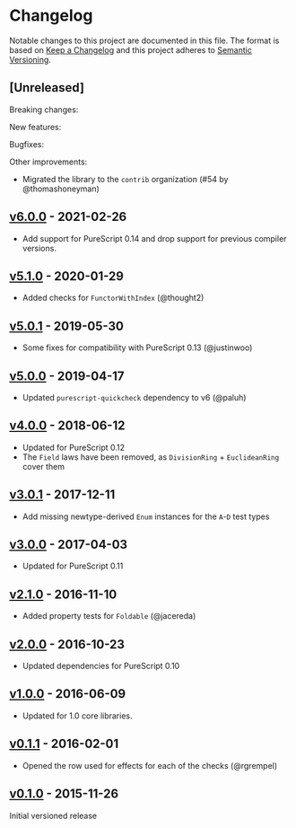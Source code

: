 # Changelog

Notable changes to this project are documented in this file. The format is based on [Keep a Changelog](https://keepachangelog.com/en/1.0.0/) and this project adheres to [Semantic Versioning](https://semver.org/spec/v2.0.0.html).

## [Unreleased]

Breaking changes:

New features:

Bugfixes:

Other improvements:
  - Migrated the library to the `contrib` organization (#54 by @thomashoneyman)

## [v6.0.0](https://github.com/purescript-contrib/purescript-quickcheck-laws/releases/tag/v6.0.0) - 2021-02-26

- Add support for PureScript 0.14 and drop support for previous compiler versions.

## [v5.1.0](https://github.com/purescript-contrib/purescript-quickcheck-laws/releases/tag/v5.1.0) - 2020-01-29

- Added checks for `FunctorWithIndex` (@thought2)

## [v5.0.1](https://github.com/purescript-contrib/purescript-quickcheck-laws/releases/tag/v5.0.1) - 2019-05-30

- Some fixes for compatibility with PureScript 0.13 (@justinwoo)

## [v5.0.0](https://github.com/purescript-contrib/purescript-quickcheck-laws/releases/tag/v5.0.0) - 2019-04-17

- Updated `purescript-quickcheck` dependency to v6 (@paluh)

## [v4.0.0](https://github.com/purescript-contrib/purescript-quickcheck-laws/releases/tag/v4.0.0) - 2018-06-12

- Updated for PureScript 0.12
- The `Field` laws have been removed, as `DivisionRing` + `EuclideanRing` cover them

## [v3.0.1](https://github.com/purescript-contrib/purescript-quickcheck-laws/releases/tag/v3.0.1) - 2017-12-11

- Add missing newtype-derived `Enum` instances for the `A`-`D` test types

## [v3.0.0](https://github.com/purescript-contrib/purescript-quickcheck-laws/releases/tag/v3.0.0) - 2017-04-03

- Updated for PureScript 0.11

## [v2.1.0](https://github.com/purescript-contrib/purescript-quickcheck-laws/releases/tag/v2.1.0) - 2016-11-10

- Added property tests for `Foldable` (@jacereda)

## [v2.0.0](https://github.com/purescript-contrib/purescript-quickcheck-laws/releases/tag/v2.0.0) - 2016-10-23

- Updated dependencies for PureScript 0.10

## [v1.0.0](https://github.com/purescript-contrib/purescript-quickcheck-laws/releases/tag/v1.0.0) - 2016-06-09

- Updated for 1.0 core libraries.

## [v0.1.1](https://github.com/purescript-contrib/purescript-quickcheck-laws/releases/tag/v0.1.1) - 2016-02-01

- Opened the row used for effects for each of the checks (@rgrempel)

## [v0.1.0](https://github.com/purescript-contrib/purescript-quickcheck-laws/releases/tag/v0.1.0) - 2015-11-26

Initial versioned release
